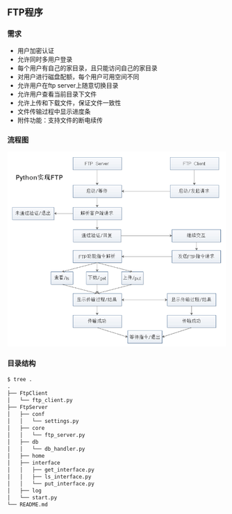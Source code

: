 ## FTP程序

### 需求
- 用户加密认证
- 允许同时多用户登录
- 每个用户有自己的家目录，且只能访问自己的家目录
- 对用户进行磁盘配额，每个用户可用空间不同
- 允许用户在ftp server上随意切换目录
- 允许用户查看当前目录下文件
- 允许上传和下载文件，保证文件一致性
- 文件传输过程中显示进度条
- 附件功能：支持文件的断电续传

### 流程图
![image](1.tiff)

### 目录结构

```shell
$ tree .
.
├── FtpClient            
│   └── ftp_client.py
├── FtpServer
│   ├── conf
│   │   └── settings.py
│   ├── core
│   │   └── ftp_server.py
│   ├── db
│   │   └── db_handler.py
│   ├── home
│   ├── interface
│   │   ├── get_interface.py
│   │   ├── ls_interface.py
│   │   └── put_interface.py
│   ├── log
│   └── start.py
└── README.md
```



